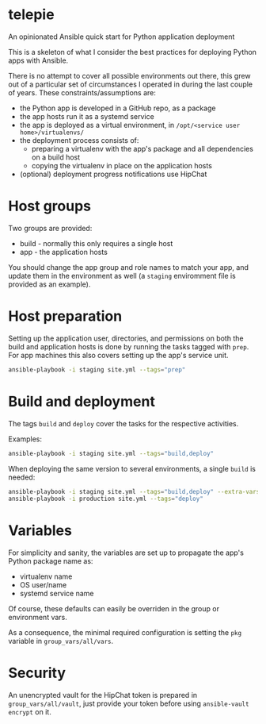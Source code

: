 # telepie

An opinionated Ansible quick start for Python application deployment

This is a skeleton of what I consider the best practices for deploying Python apps with Ansible.

There is no attempt to cover all possible environments out there, this grew out of a particular 
set of circumstances I operated in during the last couple of years. 
These constraints/assumptions are:
- the Python app is developed in a GitHub repo, as a package
- the app hosts run it as a systemd service 
- the app is deployed as a virtual environment, in `/opt/<service user home>/virtualenvs/`
- the deployment process consists of: 
  - preparing a virtualenv with the app's package and all dependencies on a build host
  - copying the virtualenv in place on the application hosts   
- (optional) deployment progress notifications use HipChat

Host groups
===========

Two groups are provided: 
- build - normally this only requires a single host
- app - the application hosts
 
You should change the app group and role names to match your app, and update them in the environment as well 
(a `staging` enviromment file is provided as an example).   

 
Host preparation
================

Setting up the application user, directories, and permissions on both the build and application hosts is done 
by running the tasks tagged with `prep`. For app machines this also covers setting up the app's service unit.

```bash
ansible-playbook -i staging site.yml --tags="prep"
```

Build and deployment
====================
The tags `build` and `deploy` cover the tasks for the respective activities.

Examples:

```bash
ansible-playbook -i staging site.yml --tags="build,deploy"
```

When deploying the same version to several environments, a single `build` is needed:
```bash
ansible-playbook -i staging site.yml --tags="build,deploy" --extra-vars="version=v1.2.3"
ansible-playbook -i production site.yml --tags="deploy"
```


Variables
=========

For simplicity and sanity, the variables are set up to propagate the app's Python package name as: 
- virtualenv name
- OS user/name
- systemd service name

Of course, these defaults can easily be overriden in the group or environment vars.

As a consequence, the minimal required configuration is setting the `pkg` variable in `group_vars/all/vars`.

Security
========

An unencrypted vault for the HipChat token is prepared in `group_vars/all/vault`, just provide your token before using 
`ansible-vault encrypt` on it.
